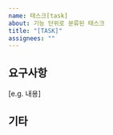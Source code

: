 ```yaml
---
name: 태스크[task]
about: 기능 단위로 분류된 태스크
title: "[TASK]"
assignees: ""
---
```


## 요구사항

[e.g. 내용]

## 기타
